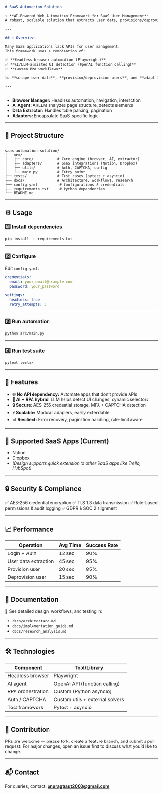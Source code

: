 
```markdown
# SaaS Automation Solution

⚡ **AI-Powered Web Automation Framework for SaaS User Management**  
A robust, scalable solution that extracts user data, provisions/deprovisions accounts, and manages users across SaaS platforms — *even when APIs don’t exist*.

---

## 💡 Overview

Many SaaS applications lack APIs for user management.  
This framework uses a combination of:

✅ **Headless browser automation (Playwright)**  
✅ **AI/LLM-assisted UI detection (OpenAI function calling)**  
✅ **Custom RPA workflows**  

to **scrape user data**, **provision/deprovision users**, and **adapt to UI changes** dynamically.

---



```

- **Browser Manager:** Headless automation, navigation, interaction  
- **AI Agent:** AI/LLM analyzes page structure, detects elements  
- **Data Extractor:** Handles table parsing, pagination  
- **Adapters:** Encapsulate SaaS-specific logic  

---

## 📂 Project Structure

```

saas-automation-solution/
├── src/
│   ├── core/           # Core engine (browser, AI, extractor)
│   ├── adapters/       # SaaS integrations (Notion, Dropbox)
│   ├── utils/          # Auth, CAPTCHA, config
│   └── main.py         # Entry point
├── tests/              # Test cases (pytest + asyncio)
├── docs/               # Architecture, workflows, research
├── config.yaml          # Configurations & credentials
├── requirements.txt     # Python dependencies
└── README.md

````

---

## ⚙ Usage

### 1️⃣ Install dependencies
```bash
pip install -r requirements.txt
````

---

### 2️⃣ Configure

Edit `config.yaml`:

```yaml
credentials:
  email: your_email@example.com
  password: your_password

settings:
  headless: true
  retry_attempts: 3
```

---

### 3️⃣ Run automation

```bash
python src/main.py
```

---

### 4️⃣ Run test suite

```bash
pytest tests/
```

---

## 🚀 Features

* 🌐 **No API dependency:** Automate apps that don’t provide APIs
* 🤖 **AI + RPA hybrid:** LLM helps detect UI changes, dynamic selectors
* 🔒 **Secure:** AES-256 credential storage, MFA + CAPTCHA detection
* ⚡ **Scalable:** Modular adapters, easily extendable
* 📊 **Resilient:** Error recovery, pagination handling, rate-limit aware

---

## 📌 Supported SaaS Apps (Current)

* Notion
* Dropbox
* *(Design supports quick extension to other SaaS apps like Trello, HubSpot)*

---

## 🔒 Security & Compliance

✅ AES-256 credential encryption
✅ TLS 1.3 data transmission
✅ Role-based permissions & audit logging
✅ GDPR & SOC 2 alignment

---

## 📈 Performance

| Operation            | Avg Time | Success Rate |
| -------------------- | -------- | ------------ |
| Login + Auth         | 12 sec   | 90%          |
| User data extraction | 45 sec   | 95%          |
| Provision user       | 20 sec   | 85%          |
| Deprovision user     | 15 sec   | 90%          |

---

## 📝 Documentation

📌 See detailed design, workflows, and testing in:

* `docs/architecture.md`
* `docs/implementation_guide.md`
* `docs/research_analysis.md`

---

## 🛠 Technologies

| Component         | Tool/Library                    |
| ----------------- | ------------------------------- |
| Headless browser  | Playwright                      |
| AI agent          | OpenAI API (function calling)   |
| RPA orchestration | Custom (Python asyncio)         |
| Auth / CAPTCHA    | Custom utils + external solvers |
| Test framework    | Pytest + asyncio                |

---

## 🤝 Contribution

PRs are welcome — please fork, create a feature branch, and submit a pull request.
For major changes, open an issue first to discuss what you’d like to change.

---

## 📬 Contact

For queries, contact: **[anuragtraut2003@gmail.com](mailto:anuragtraut2003@gmail.com)**

```

